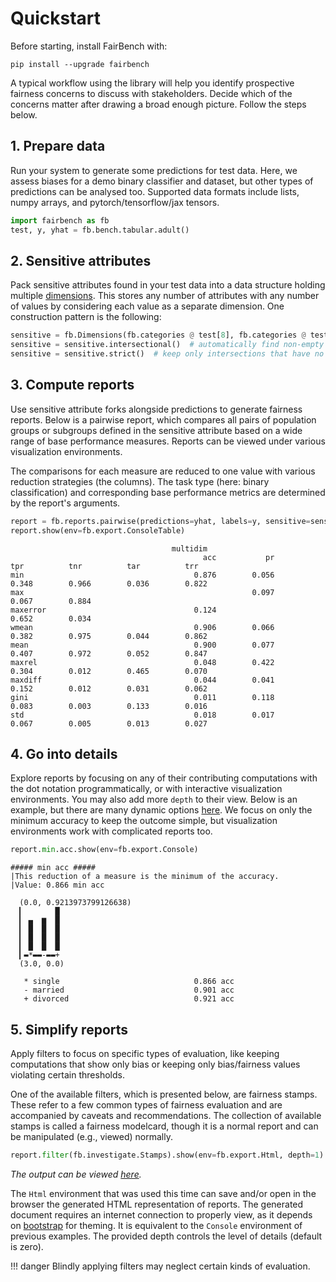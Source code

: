 # Quickstart

Before starting, install FairBench with:

```shell
pip install --upgrade fairbench
```

A typical workflow using the library will help you identify prospective
fairness concerns to discuss with stakeholders. Decide which of 
the concerns matter after drawing a broad enough
picture. Follow the steps below.

## 1. Prepare data

Run your system to generate some predictions for test data.
Here, we assess biases for a demo binary classifier and dataset,
but other types of predictions can be analysed too. 
Supported data formats include lists, numpy arrays, 
and pytorch/tensorflow/jax tensors.

```python
import fairbench as fb
test, y, yhat = fb.bench.tabular.adult()
```

## 2. Sensitive attributes

Pack sensitive attributes found in your test data
into a data structure holding multiple [dimensions](documentation/dimensions.md).
This stores any number of attributes with any number of values
by considering each value as a separate dimension.
One construction pattern is the following:

```python
sensitive = fb.Dimensions(fb.categories @ test[8], fb.categories @ test[9])  # analyse the gender and race columns
sensitive = sensitive.intersectional()  # automatically find non-empty intersections
sensitive = sensitive.strict()  # keep only intersections that have no children
```

## 3. Compute reports

Use sensitive attribute forks alongside predictions 
to generate fairness reports.
Below is a pairwise report, which compares all pairs
of population groups or subgroups defined in the sensitive attribute
based on a wide range of base performance measures. 
Reports can be viewed under various visualization environments.

The comparisons for each measure are reduced to one value
with various reduction strategies (the columns).
The task type (here: binary classification)
and corresponding base performance metrics are determined
by the report's arguments.


```python
report = fb.reports.pairwise(predictions=yhat, labels=y, sensitive=sensitive)
report.show(env=fb.export.ConsoleTable)  
```

```text
                                    multidim                                                                   
                                           acc           pr          tpr          tnr          tar          trr
min                                      0.876        0.056        0.348        0.966        0.036        0.822
max                                                   0.097                                  0.067        0.884
maxerror                                 0.124                     0.652        0.034                          
wmean                                    0.906        0.066        0.382        0.975        0.044        0.862
mean                                     0.900        0.077        0.407        0.972        0.052        0.847
maxrel                                   0.048        0.422        0.304        0.012        0.465        0.070
maxdiff                                  0.044        0.041        0.152        0.012        0.031        0.062
gini                                     0.011        0.118        0.083        0.003        0.133        0.016
std                                      0.018        0.017        0.067        0.005        0.013        0.027
```


## 4. Go into details

Explore reports by focusing on any of their contributing
computations with the dot notation programmatically,
or with interactive visualization environments.
You may also add more `depth` to
their view. Below is an example, but there are
many dynamic options [here](documentation/interactive.md).
We focus on only the minimum accuracy to keep the outcome simple,
but visualization environments
work with complicated reports too.

```python
report.min.acc.show(env=fb.export.Console)
```

```text
##### min acc #####
|This reduction of a measure is the minimum of the accuracy.
|Value: 0.866 min acc

  (0.0, 0.9213973799126638)
  ▎       █
  ▎ ▄  ▆  █
  ▎ █  █  █
  ▎ █  █  █
  ▎ █  █  █
  ▎▬*▬▬-▬▬+
  (3.0, 0.0)
  
   * single                              0.866 acc
   - married                             0.901 acc
   + divorced                            0.921 acc
```

## 5. Simplify reports 

Apply filters to focus on specific types of evaluation,
like keeping computations that show only bias
or keeping only bias/fairness values violating
certain thresholds.

One of the available filters, which is presented
below, are fairness stamps. These refer to a few 
common types of fairness evaluation and are accompanied
by caveats and recommendations. The collection of available
stamps is called a fairness modelcard, though it is
a normal report and can be manipulated (e.g., viewed) 
normally.

```python
report.filter(fb.investigate.Stamps).show(env=fb.export.Html, depth=1)
```

*The output can be viewed [here](documentation/example_html.html).*

The `Html` environment that was used this time
can save and/or open in the browser
the generated HTML representation of reports. The generated document
requires an internet connection to properly view, as it depends
on [bootstrap](https://getbootstrap.com/) for theming. 
It is equivalent to the `Console` environment of previous examples.
The provided depth controls the level of details (default is zero).

!!! danger
    Blindly applying filters may neglect certain
    kinds of evaluation.

